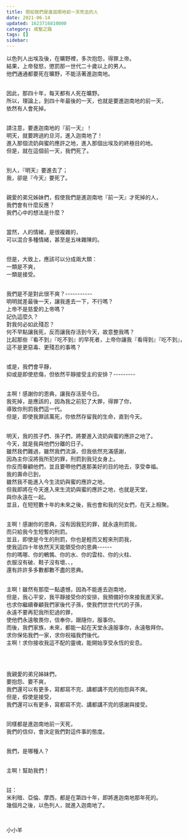 ```yaml
---
title: 假如我們是進迦南地前一天死去的人
date: 2021-06-14
updated: 1623716810000
category: 成聖之路
tags: []
sidebar: 
---
```


<p>以色列人出埃及後，在曠野裡，多次抱怨，得罪上帝。<br/>
結果，上帝發怒，懲罰那一世代二十歲以上的男人。<br/>
他們通通都要死在曠野，不能活著進迦南地。</p>
<p><br/>
因此，那四十年，每天都有人死在曠野。<br/>
所以，理論上，到四十年最後的一天，也就是要進迦南地的前一天，<br/>
依然有人會死掉。</p>
<p><br/>
請注意，要進迦南地的『前一天』！<br/>
明天，就要跨過約旦河，進入迦南地了！<br/>
進入那個流奶與蜜的應許之地，進入那個出埃及的終極目的地。<br/>
但是，就在這個前一天，我們死了。</p>
<p><br/>
別人，『明天』要進去了；<br/>
我，卻是『今天』要死了。</p>
<p><br/>
親愛的弟兄姊妹們，假使我們是進迦南地『前一天』才死掉的人，<br/>
我們會有什麼反應？<br/>
我們心中的想法是什麼？</p>
<p><br/>
當然，人的情緒，是很複雜的，<br/>
可以混合多種情緒，甚至是五味雜陳的。</p>
<p><br/>
但是，大致上，應該可以分成兩大類：<br/>
一類是不爽，<br/>
一類是接受。</p>
<p><br/>
我們是不是對此很不爽？-----------<br/>
明明就差最後一天，讓我進去一下，不行嗎？<br/>
上帝不是慈愛的上帝嗎？<br/>
記仇這麼久？<br/>
對我何必如此殘忍？<br/>
何不早點讓我死，反而讓我存活到今天，故意整我嗎？<br/>
比起那些『看不到』『吃不到』的早死者，上帝你讓我『看得到』『吃不到』，<br/>
這不是更惡毒、更殘忍的事嗎？</p>
<p><br/>
或是，我們會平靜，<br/>
抑或是即使悲傷，但依然平靜接受主的安排？---------</p>
<p><br/>
主啊！感謝你的恩典，讓我存活至今日。<br/>
我死掉，是應該的，因為我之前犯了大罪，得罪了你，<br/>
導致你刑罰我們這一代。<br/>
但是，即使我罪該萬死，你依然存留我的生命，直到今天。</p>
<p><br/>
明天，我的孩子們、孫子們，將要進入流奶與蜜的應許之地了。<br/>
今天，就是我與他們分離的日子。<br/>
雖然我們難過，雖然我們流淚，但我依然充滿感謝，<br/>
因為主你沒將我所犯的罪，刑罰到我兒女身上。<br/>
你反而眷顧他們，並且要帶他們進那美好的目的地去，享受幸福。<br/>
我的壽命已到，<br/>
雖然我不能進入今生流奶與蜜的應許之地，<br/>
但我即將在今天進入來生流奶與蜜的應許之地，也就是天堂，<br/>
與你永遠在一起。<br/>
並且，在短短數十年的未來之後，我也會和我的兒女們，在天上相聚。</p>
<p><br/>
主啊！感謝你的恩典，沒有因我犯的罪，就永遠刑罰我，<br/>
而只給我今生短暫的刑罰。<br/>
並且，即使是今生的刑罰，你也是輕而又輕來刑罰我，<br/>
使我這四十年依然天天能領受你的恩典------<br/>
你的嗎哪、你的鵪鶉、你的水、你的雲柱、你的火柱、<br/>
衣服沒有破、鞋子沒有壞、、，<br/>
還有許許多多數都數不盡的恩典。</p>
<p><br/>
主啊！雖然有那麼一點遺憾，因為不能進去迦南地，<br/>
但是，我心平安，我平靜接受你的安排，我預備好你來接我進天家。<br/>
也求你繼續眷顧我們家後代子孫，使我們世世代代的子孫，<br/>
永遠不要再犯我所犯過的罪，<br/>
使他們永遠敬畏你，信奉你，跟隨你，服事你。<br/>
而後，我們家族，未來，都能一起在天堂永遠服事你，永遠敬拜你。<br/>
求你保佑我們一家，求你祝福我們後代。<br/>
主啊！求你接收我這不配的靈魂，能開始享受永恆的安息。</p>
<p> </p>
<p><br/>
我親愛的弟兄姊妹們，<br/>
要抱怨、要不爽，<br/>
我們還可以有更多，寫都寫不完、講都講不完的抱怨與不爽。<br/>
但是，假使是接受，<br/>
我們還可以有更多，寫都寫不完、講都講不完的感謝與接受。</p>
<p><br/>
同樣都是進迦南地前一天死，<br/>
我們的信仰，會決定我們對這件事的態度。</p>
<p><br/>
我們，是哪種人？</p>
<p><br/>
主啊！幫助我們！</p>
<p><br/>
註：<br/>
米利暗、亞倫、摩西，都是在第四十年，即將進迦南地那年死的。<br/>
幾個月之後，以色列人，就進入迦南地了。</p>
<p> </p>
<p>小小羊</p>
<p> </p>
